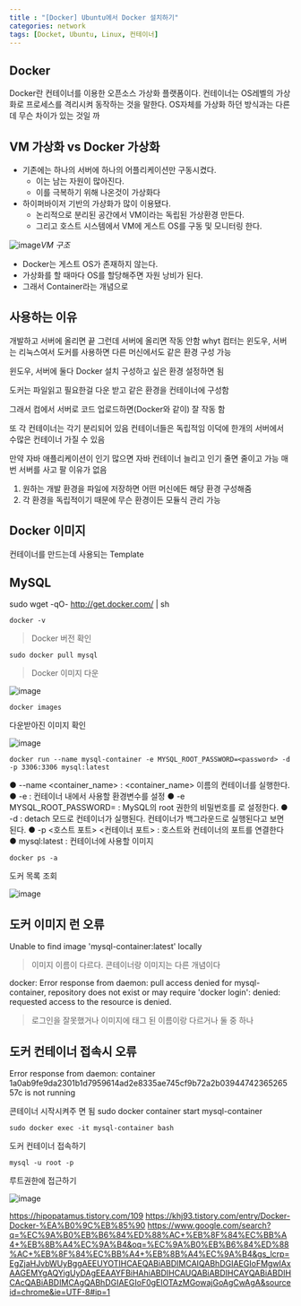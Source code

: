 ```yaml
---
title : "[Docker] Ubuntu에서 Docker 설치하기"
categories: network
tags: [Docket, Ubuntu, Linux, 컨테이너]
---
```


## Docker
Docker란 컨테이너를 이용한 오픈소스 가상화 플랫폼이다. 
컨테이너는 OS레벨의 가상화로 프로세스를 격리시켜 동작하는 것을 말한다. OS자체를 가상화 하던 방식과는 다른데 무슨 차이가 있는 것일 까

## VM 가상화 vs Docker 가상화
- 기존에는 하나의 서버에 하나의 어플리케이션만 구동시켰다.
    - 이는 남는 자원이 많아진다.
    - 이를 극복하기 위해 나온것이 가상화다
- 하이퍼바이저 기반의 가상화가 많이 이용됐다.
    - 논리적으로 분리된 공간에서 VM이라는 독립된 가상환경 만든다.
    - 그리고 호스트 시스템에서 VM에 게스트 OS를 구동 및 모니터링 한다.

![image](https://github.com/mohitto55/mohitto55.github.io/assets/154340583/def35409-b1d9-4484-9a43-c6abd80140ab)*VM 구조*

- Docker는 게스트 OS가 존재하지 않는다.
- 가상화를 할 때마다 OS를 할당해주면 자원 낭비가 된다.
- 그래서 Container라는 개념으로

## 사용하는 이유
개발하고 서버에 올리면 끝
그런데 서버에 올리면 작동 안함
whyt 컴터는 윈도우, 서버는 리눅스여서
도커를 사용하면 다른 머신에서도 같은 환경 구성 가능

윈도우, 서버에 둘다 Docker 설치
구성하고 싶은 환경 설정하면 됨

도커는 파일읽고 필요한걸 다운 받고
같은 환경을 컨테이너에 구성함

그래서 컴에서 서버로 코드 업로드하면(Docker와 같이) 잘 작동 함


또 각 컨테이너는 각기 분리되어 있음
컨테이너들은 독립적임
이덕에 한개의 서버에서 수많은 컨테이너 가질 수 있음

만약 자바 애플리케이션이 인기 많으면 자바 컨테이너 늘리고 인기 줄면 줄이고 가능
매번 서버를 사고 팔 이유가 없음


1. 원하는 개발 환경을 파일에 저장하면 어떤 머신에든 해당 환경 구성해줌
2. 각 환경을 독립적이기 때문에 무슨 환경이든 모듈식 관리 가능

## Docker 이미지
컨테이너를 만드는데 사용되는 Template


## MySQL

sudo wget -qO- http://get.docker.com/ | sh

```
docker -v
```
> Docker 버전 확인


```
sudo docker pull mysql
```
> Docker 이미지 다운

![image](https://github.com/mohitto55/Blog_Images/assets/154340583/5c72a46d-5327-48a0-bfbe-c5e80a298495)

```
docker images
```
다운받아진 이미지 확인

![image](https://github.com/mohitto55/mohitto55.github.io/assets/64449571/2bd321ec-4107-480c-ab6f-6987f1401fd8)

```
docker run --name mysql-container -e MYSQL_ROOT_PASSWORD=<password> -d -p 3306:3306 mysql:latest
```
● --name <container_name> : <container_name> 이름의 컨테이너를 실행한다.
● -e : 컨테이너 내에서 사용할 환경변수를 설정
● -e MYSQL_ROOT_PASSWORD=<password> : MySQL의 root 권한의 비밀번호를 <password>로 설정한다.
● -d : detach 모드로 컨테이너가 실행된다. 컨테이너가 백그라운드로 실행된다고 보면 된다.
● -p <호스트 포트> <컨테이너 포트> : 호스트와 컨테이너의 포트를 연결한다
● mysql:latest : 컨테이너에 사용할 이미지

```
docker ps -a
```
도커 목록 조회

![image](https://github.com/mohitto55/mohitto55.github.io/assets/64449571/c333d5b9-6317-44e8-ae13-b4698f63f1be)

## 도커 이미지 런 오류
Unable to find image 'mysql-container:latest' locally
> 이미지 이름이 다르다.
> 콘테이너랑 이미지는 다른 개념이다

docker: Error response from daemon: pull access denied for mysql-container, repository does not exist or may require 'docker login': denied: requested access to the resource is denied.
> 로그인을 잘못했거나 이미지에 태그 된 이름이랑 다르거나 둘 중 하나 

## 도커 컨테이너 접속시 오류
Error response from daemon: container 1a0ab9fe9da2301b1d7959614ad2e8335ae745cf9b72a2b0394474236526557c is not running

콘테이너 시작시켜주 면 됨
sudo docker container start mysql-container

```
sudo docker exec -it mysql-container bash
```
도커 컨테이너 접속하기

```
mysql -u root -p
```
루트권한에 접근하기

![image](https://github.com/mohitto55/mohitto55.github.io/assets/64449571/7d89434e-6c5a-44e6-b812-7794738c5831)


<div class="Reference">
<div class="callout-header"> </div>
<p>
<a href="https://hipopatamus.tistory.com/109">https://hipopatamus.tistory.com/109</a>
<a href="https://khj93.tistory.com/entry/Docker-Docker-%EA%B0%9C%EB%85%90">https://khj93.tistory.com/entry/Docker-Docker-%EA%B0%9C%EB%85%90</a>
<a href="https://www.google.com/search?q=%EC%9A%B0%EB%B6%84%ED%88%AC+%EB%8F%84%EC%BB%A4+%EB%8B%A4%EC%9A%B4&oq=%EC%9A%B0%EB%B6%84%ED%88%AC+%EB%8F%84%EC%BB%A4+%EB%8B%A4%EC%9A%B4&gs_lcrp=EgZjaHJvbWUyBggAEEUYOTIHCAEQABiABDIMCAIQABhDGIAEGIoFMgwIAxAAGEMYgAQYigUyDAgEEAAYFBiHAhiABDIHCAUQABiABDIHCAYQABiABDIHCAcQABiABDIMCAgQABhDGIAEGIoF0gEIOTAzMGowajGoAgCwAgA&sourceid=chrome&ie=UTF-8#ip=1">https://www.google.com/search?q=%EC%9A%B0%EB%B6%84%ED%88%AC+%EB%8F%84%EC%BB%A4+%EB%8B%A4%EC%9A%B4&oq=%EC%9A%B0%EB%B6%84%ED%88%AC+%EB%8F%84%EC%BB%A4+%EB%8B%A4%EC%9A%B4&gs_lcrp=EgZjaHJvbWUyBggAEEUYOTIHCAEQABiABDIMCAIQABhDGIAEGIoFMgwIAxAAGEMYgAQYigUyDAgEEAAYFBiHAhiABDIHCAUQABiABDIHCAYQABiABDIHCAcQABiABDIMCAgQABhDGIAEGIoF0gEIOTAzMGowajGoAgCwAgA&sourceid=chrome&ie=UTF-8#ip=1</a>
</p>
</div>